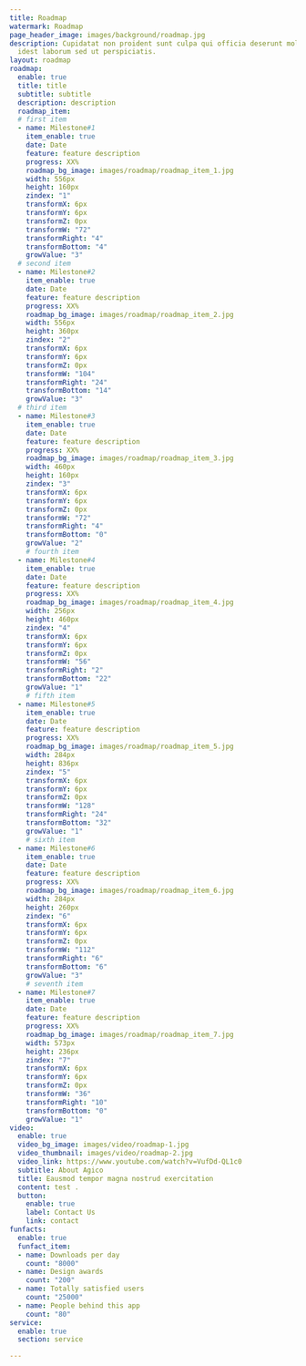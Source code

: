 ```yaml
---
title: Roadmap
watermark: Roadmap
page_header_image: images/background/roadmap.jpg
description: Cupidatat non proident sunt culpa qui officia deserunt mollit <br> anim
  idest laborum sed ut perspiciatis.
layout: roadmap
roadmap:
  enable: true
  title: title
  subtitle: subtitle
  description: description
  roadmap_item:
  # first item
  - name: Milestone#1
    item_enable: true
    date: Date
    feature: feature description
    progress: XX%
    roadmap_bg_image: images/roadmap/roadmap_item_1.jpg
    width: 556px
    height: 160px
    zindex: "1"
    transformX: 6px
    transformY: 6px
    transformZ: 0px
    transformW: "72"
    transformRight: "4"
    transformBottom: "4"
    growValue: "3"
  # second item
  - name: Milestone#2
    item_enable: true
    date: Date
    feature: feature description
    progress: XX%
    roadmap_bg_image: images/roadmap/roadmap_item_2.jpg
    width: 556px
    height: 360px
    zindex: "2"
    transformX: 6px
    transformY: 6px
    transformZ: 0px
    transformW: "104"
    transformRight: "24"
    transformBottom: "14"
    growValue: "3"
  # third item
  - name: Milestone#3
    item_enable: true
    date: Date
    feature: feature description
    progress: XX%
    roadmap_bg_image: images/roadmap/roadmap_item_3.jpg
    width: 460px
    height: 160px
    zindex: "3"
    transformX: 6px
    transformY: 6px
    transformZ: 0px
    transformW: "72"
    transformRight: "4"
    transformBottom: "0"
    growValue: "2"
    # fourth item
  - name: Milestone#4
    item_enable: true
    date: Date
    feature: feature description
    progress: XX%
    roadmap_bg_image: images/roadmap/roadmap_item_4.jpg
    width: 256px
    height: 460px
    zindex: "4"
    transformX: 6px
    transformY: 6px
    transformZ: 0px
    transformW: "56"
    transformRight: "2"
    transformBottom: "22"
    growValue: "1"
    # fifth item
  - name: Milestone#5
    item_enable: true
    date: Date
    feature: feature description
    progress: XX%
    roadmap_bg_image: images/roadmap/roadmap_item_5.jpg
    width: 284px
    height: 836px
    zindex: "5"
    transformX: 6px
    transformY: 6px
    transformZ: 0px
    transformW: "128"
    transformRight: "24"
    transformBottom: "32"
    growValue: "1"
    # sixth item
  - name: Milestone#6
    item_enable: true
    date: Date
    feature: feature description
    progress: XX%
    roadmap_bg_image: images/roadmap/roadmap_item_6.jpg
    width: 284px
    height: 260px
    zindex: "6"
    transformX: 6px
    transformY: 6px
    transformZ: 0px
    transformW: "112"
    transformRight: "6"
    transformBottom: "6"
    growValue: "3"
    # seventh item
  - name: Milestone#7
    item_enable: true
    date: Date
    feature: feature description
    progress: XX%
    roadmap_bg_image: images/roadmap/roadmap_item_7.jpg
    width: 573px
    height: 236px
    zindex: "7"
    transformX: 6px
    transformY: 6px
    transformZ: 0px
    transformW: "36"
    transformRight: "10"
    transformBottom: "0"
    growValue: "1"
video:
  enable: true
  video_bg_image: images/video/roadmap-1.jpg
  video_thumbnail: images/video/roadmap-2.jpg
  video_link: https://www.youtube.com/watch?v=VufDd-QL1c0
  subtitle: About Agico
  title: Eausmod tempor magna nostrud exercitation
  content: test .
  button:
    enable: true
    label: Contact Us
    link: contact
funfacts:
  enable: true
  funfact_item:
  - name: Downloads per day
    count: "8000"
  - name: Design awards
    count: "200"
  - name: Totally satisfied users
    count: "25000"
  - name: People behind this app
    count: "80"
service:
  enable: true
  section: service

---
```

